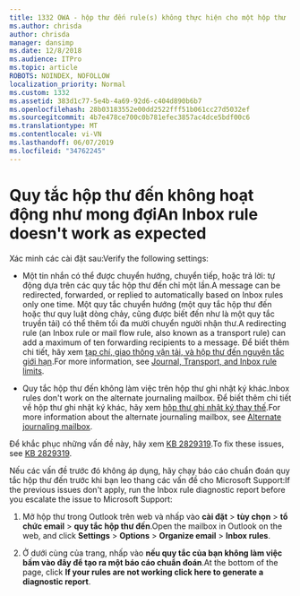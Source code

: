 ```yaml
---
title: 1332 OWA - hộp thư đến rule(s) không thực hiện cho một hộp thư
ms.author: chrisda
author: chrisda
manager: dansimp
ms.date: 12/8/2018
ms.audience: ITPro
ms.topic: article
ROBOTS: NOINDEX, NOFOLLOW
localization_priority: Normal
ms.custom: 1332
ms.assetid: 383d1c77-5e4b-4a69-92d6-c404d890b6b7
ms.openlocfilehash: 28b03183552e00dd2522fff51b061cc27d5032ef
ms.sourcegitcommit: 4b7e478ce700c0b781efec3857ac4dce5bdf00c6
ms.translationtype: MT
ms.contentlocale: vi-VN
ms.lasthandoff: 06/07/2019
ms.locfileid: "34762245"
---
```

# <a name="an-inbox-rule-doesnt-work-as-expected"></a><span data-ttu-id="31edd-102">Quy tắc hộp thư đến không hoạt động như mong đợi</span><span class="sxs-lookup"><span data-stu-id="31edd-102">An Inbox rule doesn't work as expected</span></span>

<span data-ttu-id="31edd-103">Xác minh các cài đặt sau:</span><span class="sxs-lookup"><span data-stu-id="31edd-103">Verify the following settings:</span></span>

- <span data-ttu-id="31edd-104">Một tin nhắn có thể được chuyển hướng, chuyển tiếp, hoặc trả lời: tự động dựa trên các quy tắc hộp thư đến chỉ một lần.</span><span class="sxs-lookup"><span data-stu-id="31edd-104">A message can be redirected, forwarded, or replied to automatically based on Inbox rules only one time.</span></span> <span data-ttu-id="31edd-105">Một quy tắc chuyển hướng (một quy tắc hộp thư đến hoặc thư quy luật dòng chảy, cũng được biết đến như là một quy tắc truyền tải) có thể thêm tối đa mười chuyển người nhận thư.</span><span class="sxs-lookup"><span data-stu-id="31edd-105">A redirecting rule (an Inbox rule or mail flow rule, also known as a transport rule) can add a maximum of ten forwarding recipients to a message.</span></span> <span data-ttu-id="31edd-106">Để biết thêm chi tiết, hãy xem [tạp chí, giao thông vận tải, và hộp thư đến nguyên tắc giới hạn](https://docs.microsoft.com/office365/servicedescriptions/exchange-online-service-description/exchange-online-limits).</span><span class="sxs-lookup"><span data-stu-id="31edd-106">For more information, see [Journal, Transport, and Inbox rule limits](https://docs.microsoft.com/office365/servicedescriptions/exchange-online-service-description/exchange-online-limits).</span></span>

- <span data-ttu-id="31edd-107">Quy tắc hộp thư đến không làm việc trên hộp thư ghi nhật ký khác.</span><span class="sxs-lookup"><span data-stu-id="31edd-107">Inbox rules don't work on the alternate journaling mailbox.</span></span> <span data-ttu-id="31edd-108">Để biết thêm chi tiết về hộp thư ghi nhật ký khác, hãy xem [hộp thư ghi nhật ký thay thế](https://docs.microsoft.com/Exchange/security-and-compliance/journaling/journaling#alternate-journaling-mailbox).</span><span class="sxs-lookup"><span data-stu-id="31edd-108">For more information about the alternate journaling mailbox, see [Alternate journaling mailbox](https://docs.microsoft.com/Exchange/security-and-compliance/journaling/journaling#alternate-journaling-mailbox).</span></span>

<span data-ttu-id="31edd-109">Để khắc phục những vấn đề này, hãy xem [KB 2829319](https://support.microsoft.com/kb/2829319).</span><span class="sxs-lookup"><span data-stu-id="31edd-109">To fix these issues, see [KB 2829319](https://support.microsoft.com/kb/2829319).</span></span>

<span data-ttu-id="31edd-110">Nếu các vấn đề trước đó không áp dụng, hãy chạy báo cáo chuẩn đoán quy tắc hộp thư đến trước khi bạn leo thang các vấn đề cho Microsoft Support:</span><span class="sxs-lookup"><span data-stu-id="31edd-110">If the previous issues don't apply, run the Inbox rule diagnostic report before you escalate the issue to Microsoft Support:</span></span>

1. <span data-ttu-id="31edd-111">Mở hộp thư trong Outlook trên web và nhấp vào **cài đặt** \> **tùy chọn** \> **tổ chức email** \> **quy tắc hộp thư đến**.</span><span class="sxs-lookup"><span data-stu-id="31edd-111">Open the mailbox in Outlook on the web, and click **Settings** \> **Options** \> **Organize email** \> **Inbox rules**.</span></span>

2. <span data-ttu-id="31edd-112">Ở dưới cùng của trang, nhấp vào **nếu quy tắc của bạn không làm việc bấm vào đây để tạo ra một báo cáo chuẩn đoán**.</span><span class="sxs-lookup"><span data-stu-id="31edd-112">At the bottom of the page, click **If your rules are not working click here to generate a diagnostic report**.</span></span>
